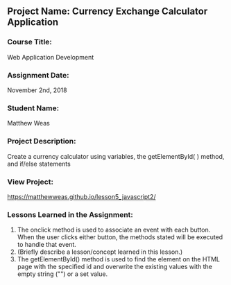 ## Project Name:  Currency Exchange Calculator Application

### Course Title:
Web Application Development

### Assignment Date:  
November 2nd, 2018

### Student Name:  
Matthew Weas

### Project Description:
Create a currency calculator using variables, the getElementById( ) method, and if/else statements

### View Project:
https://matthewweas.github.io/lesson5_javascript2/

### Lessons Learned in the Assignment:
1. The onclick method is used to associate an event with each button.  When the user clicks either button, the methods stated will be executed to handle that event.
2. (Briefly describe a lesson/concept learned in this lesson.)
3. The getElementById() method is used to find the element on the HTML page with the specified id and overwrite the existing values with the empty string ("") or a set value.

